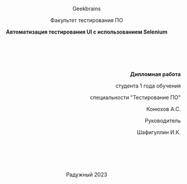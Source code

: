 <p style="text-align: center;">Geekbrains</p>

<p style="text-align: center;">Факультет тестирования ПО</p>

<p style="text-align: center;"><strong>Автоматизация тестирования UI с использованием Selenium</strong></p>

<br></br>
<br></br>

<p style="text-align: right;"><strong>Дипломная работа</strong></p>
<p style="text-align: right;">студента 1 года обучения</p>
<p style="text-align: right;">специальности "Тестирование ПО"</p>
<p style="text-align: right;">Конюхов А.С.</p>
<p style="text-align: right;">Руководитель</p>
<p style="text-align: right;">Шафигуллин И.К.</p>

<br></br>
<br></br>

<p style="text-align: center;">Радужный 2023</p>
